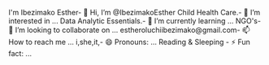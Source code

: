 I'm Ibezimako Esther- 👋 Hi, I’m @IbezimakoEsther
Child Health Care.- 👀 I’m interested in ...
Data Analytic Essentials.- 🌱 I’m currently learning ...
NGO's- 💞️ I’m looking to collaborate on ...
estheroluchiibezimako@gmail.com- 📫 How to reach me ...
i,she,it,- 😄 Pronouns: ...
Reading & Sleeping - ⚡ Fun fact: ...

<!---
IbezimakoEsther/IbezimakoEsther is a ✨ special ✨ repository because its `README.md` (this file) appears on your GitHub profile.
You can click the Preview link to take a look at your changes.
--->
